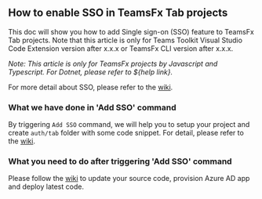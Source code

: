 ## How to enable SSO in TeamsFx Tab projects

This doc will show you how to add Single sign-on (SSO) feature to TeamsFx Tab projects. Note that this article is only for Teams Toolkit Visual Studio Code Extension version after x.x.x or TeamsFx CLI version after x.x.x.

*Note: This article is only for TeamsFx projects by Javascript and Typescript. For Dotnet, please refer to ${help link}.*

For more detail about SSO, please refer to the [wiki](https://aka.ms/teamsfx-add-sso-readme).

### What we have done in 'Add SSO' command

By triggering `Add SSO` command, we will help you to setup your project and create `auth/tab` folder with some code snippet. For detail, please refer to the [wiki](https://aka.ms/teamsfx-add-sso-readme).

### What you need to do after triggering 'Add SSO' command

Please follow the [wiki](https://aka.ms/teamsfx-add-sso-readme) to update your source code, provision Azure AD app and deploy latest code.